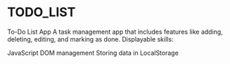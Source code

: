 # TODO_LIST
To-Do List App
A task management app that includes features like adding, deleting, editing, and marking as done.
Displayable skills:

JavaScript
DOM management
Storing data in LocalStorage
